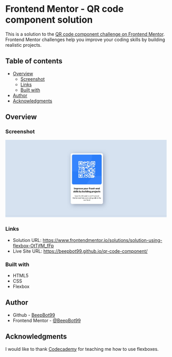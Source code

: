 # Frontend Mentor - QR code component solution

This is a solution to the [QR code component challenge on Frontend Mentor](https://www.frontendmentor.io/challenges/qr-code-component-iux_sIO_H). Frontend Mentor challenges help you improve your coding skills by building realistic projects. 

## Table of contents

- [Overview](#overview)
  - [Screenshot](#screenshot)
  - [Links](#links)
  - [Built with](#built-with)
- [Author](#author)
- [Acknowledgments](#acknowledgments)

## Overview
### Screenshot

![](./screenshot.jpg)

### Links

- Solution URL: <https://www.frontendmentor.io/solutions/solution-using-flexbox-OtTjfM_fFp>
- Live Site URL: <https://beepbot99.github.io/qr-code-component/>

### Built with

- HTML5
- CSS
- Flexbox


## Author

- Github - [BeepBot99](https://github.com/beepbot99)
- Frontend Mentor - [@BeepBot99](https://www.frontendmentor.io/profile/BeepBot99)

## Acknowledgments

I would like to thank [Codecademy](https://codecademy.com) for teaching me how to use flexboxes.
